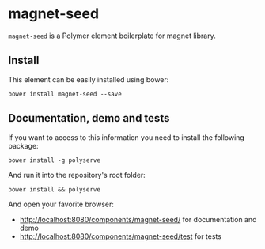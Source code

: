 # magnet-seed

`magnet-seed` is a Polymer element boilerplate for magnet library.

## Install

This element can be easily installed using bower:

```
bower install magnet-seed --save
```

## Documentation, demo and tests

If you want to access to this information you need to install the following package:

```
bower install -g polyserve
```

And run it into the repository's root folder:

```
bower install && polyserve
```

And open your favorite browser:
- [http://localhost:8080/components/magnet-seed/](http://localhost:8080/components/magnet-seed/) for documentation
and demo
- [http://localhost:8080/components/magnet-seed/test](http://localhost:8080/components/magnet-seed/test) for tests
